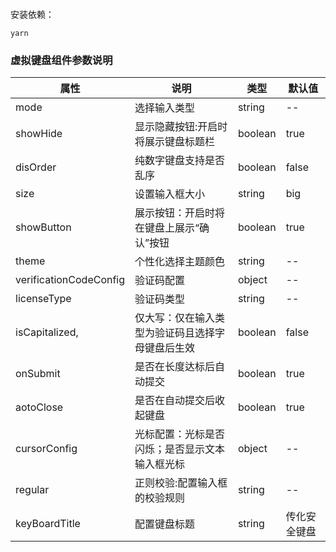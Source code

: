#### 
安装依赖：
```
yarn
```


### 虚拟键盘组件参数说明

|  属性   | 说明  |类型|默认值|
|  ----  | ----  |---|---|
| mode  | 选择输入类型 |string|--|
| showHide  | 显示隐藏按钮:开启时将展示键盘标题栏 |boolean|true|
|disOrder            |纯数字键盘支持是否乱序|boolean|false|
| size  | 设置输入框大小 |string|big|
| showButton  | 展示按钮：开启时将在键盘上展示“确认”按钮 |boolean|true|
| theme  | 个性化选择主题颜色 |string|--|
| verificationCodeConfig  | 验证码配置 |object|--|
| licenseType  | 验证码类型 |string|--|
|isCapitalized,  |仅大写：仅在输入类型为验证码且选择字母键盘后生效|boolean|false|
|onSubmit|是否在长度达标后自动提交|boolean|true|
|aotoClose|是否在自动提交后收起键盘|boolean|true|
|cursorConfig|光标配置：光标是否闪烁；是否显示文本输入框光标|object|--|
|regular |正则校验:配置输入框的校验规则|string|--|
|keyBoardTitle |配置键盘标题|string|传化安全键盘|

